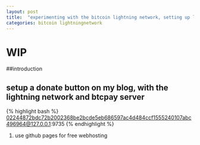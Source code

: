 ```yaml
---
layout: post
title:  "experimenting with the bitcoin lightning network, setting up local wallets and a btcpay server"
categories: bitcoin lightningnetwork
---
```



# WIP

##introduction

## setup a donate button on my blog, with the lightning network and btcpay server

{% highlight bash %}
02244872bdc72b2002368be2bcde5eb686597ac4d484ccf1555240107abc496964@127.0.0.1:9735
{% endhighlight %}

1. use github pages for free webhosting

[lightning network]: https://lightning.network/
[lightning network statistics]: https://1ml.com/
[btcpay server]: https://btcpayserver.org/
